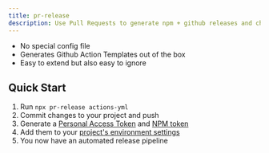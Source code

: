 ```yaml
---
title: pr-release
description: Use Pull Requests to generate npm + github releases and changelogs
---
```


- No special config file
- Generates Github Action Templates out of the box
- Easy to extend but also easy to ignore

## Quick Start

1. Run `npx pr-release actions-yml`
2. Commit changes to your project and push
3. Generate a [Personal Access Token](/env/#personal-access-token) and [NPM token](/env/#npm-token)
4. Add them to your [project's environment settings](/env/#environment-settings)
5. You now have an automated release pipeline